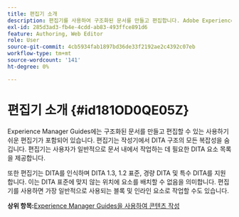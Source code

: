 ```yaml
---
title: 편집기 소개
description: 편집기를 사용하여 구조화된 문서를 만들고 편집합니다. Adobe Experience Manager Guides의 DITA 표준에 따라 편집기로 작업하는 방법을 알아봅니다.
exl-id: 285d3ad3-fb4e-4cdd-ab83-493ffce891d6
feature: Authoring, Web Editor
role: User
source-git-commit: 4cb5934fab1897bd36de33f2192ae2c4392c07eb
workflow-type: tm+mt
source-wordcount: '141'
ht-degree: 0%

---
```


# 편집기 소개 {#id181OD0QE05Z}

Experience Manager Guides에는 구조화된 문서를 만들고 편집할 수 있는 사용하기 쉬운 편집기가 포함되어 있습니다. 편집기는 작성기에서 DITA 구조의 모든 복잡성을 숨깁니다. 편집기는 사용자가 일반적으로 문서 내에서 작업하는 데 필요한 DITA 요소 목록을 제공합니다.

또한 편집기는 DITA를 인식하며 DITA 1.3, 1.2 표준, 경량 DITA 및 특수 DITA를 지원합니다. 이는 DITA 표준에 맞지 않는 위치에 요소를 배치할 수 없음을 의미합니다. 편집기를 사용하면 가장 일반적으로 사용되는 블록 및 인라인 요소로 작업할 수도 있습니다.




**상위 항목:**&#x200B;[&#x200B; Experience Manager Guides을 사용하여 콘텐츠 작성](authoring-content-xml-doc.md)

